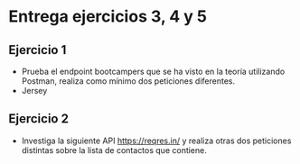 # Entrega ejercicios 3, 4 y 5

## Ejercicio 1

* Prueba el endpoint bootcampers que se ha visto en la teoría utilizando Postman, realiza como mínimo dos peticiones diferentes.
* Jersey

## Ejercicio 2

* Investiga la siguiente API https://reqres.in/ y realiza otras dos peticiones distintas sobre la lista de contactos que contiene.